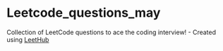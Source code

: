 # Leetcode_questions_may
Collection of LeetCode questions to ace the coding interview! - Created using [LeetHub](https://github.com/QasimWani/LeetHub)
